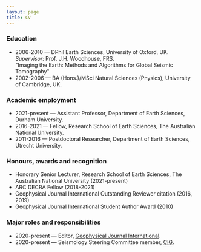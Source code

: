 ```yaml
---
layout: page
title: CV
---
```


### Education ###

- 2006-2010 &mdash; DPhil Earth Sciences, University of Oxford, UK. *Supervisor*: Prof. J.H. Woodhouse, FRS.<br />"Imaging the Earth: Methods and Algorithms for Global Seismic Tomography"
- 2002-2006 &mdash; BA (Hons.)/MSci Natural Sciences (Physics), University of Cambridge, UK.

### Academic employment ###
- 2021-present &mdash; Assistant Professor, Department of Earth Sciences, Durham University.
- 2016-2021 &mdash; Fellow, Research School of Earth Sciences, The Australian National University.
- 2011-2016 &mdash; Postdoctoral Researcher, Department of Earth Sciences, Utrecht University.

### Honours, awards and recognition ###
- Honorary Senior Lecturer, Research School of Earth Sciences, The Australian National University (2021-present)
- ARC DECRA Fellow (2018-2021)
- Geophysical Journal International Outstanding Reviewer citation (2016, 2019)
- Geophysical Journal International Student Author Award (2010)


### Major roles and responsibilities ###
- 2020-present &mdash; Editor, [Geophysical Journal International](https://academic.oup.com/gji).
- 2020-present &mdash; Seismology Steering Committee member, [CIG](https://geodynamics.org).
